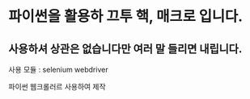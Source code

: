 # 파이썬을 활용하 끄투 핵, 매크로 입니다.

## 사용하셔 상관은 없습니다만 여러 말 들리면 내립니다.

사용 모듈 : selenium webdriver

파이썬 웹크롤러르 사용하여 제작
